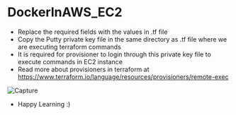 # DockerInAWS_EC2

* Replace the required fields with the values in .tf file
* Copy the Putty private key file in the same directory as .tf file where we are executing terraform commands
* It is required for provisioner to login through this private key file to execute commands in EC2 instance
* Read more about provisioners in terraform at https://www.terraform.io/language/resources/provisioners/remote-exec

![Capture](https://user-images.githubusercontent.com/44122504/149740398-f4548d5c-b2ea-44e0-a39f-3c37b78bcff3.PNG)


* Happy Learning :)
